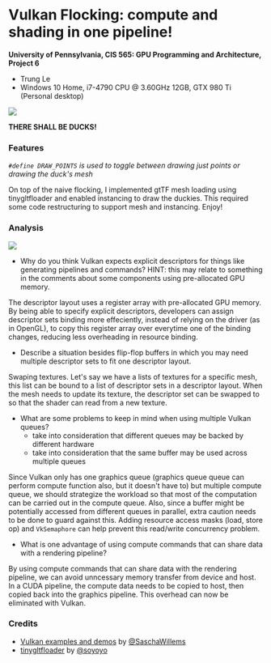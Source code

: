 Vulkan Flocking: compute and shading in one pipeline!
======================

**University of Pennsylvania, CIS 565: GPU Programming and Architecture, Project 6**

* Trung Le
* Windows 10 Home, i7-4790 CPU @ 3.60GHz 12GB, GTX 980 Ti (Personal desktop)

![](images/vulkan_duck_flock.gif)

**THERE SHALL BE DUCKS!**

### Features

_`#define DRAW_POINTS` is used to toggle between drawing just points or drawing the duck's mesh_

On top of the naive flocking, I implemented gtTF mesh loading using tinygltfloader and enabled instancing to draw the duckies. This required some code restructuring to support mesh and instancing. Enjoy!

### Analysis

![](images/vulkan_flock.gif)


- Why do you think Vulkan expects explicit descriptors for things like generating pipelines and commands? HINT: this may relate to something in the comments about some components using pre-allocated GPU memory.

The descriptor layout uses a register array with pre-allocated GPU memory. By being able to specify explicit descriptors, developers can assign descriptor sets binding more effeciently, instead of relying on the driver (as in OpenGL), to copy this register array over everytime one of the binding changes, reducing less overheading in resource binding.

- Describe a situation besides flip-flop buffers in which you may need multiple descriptor sets to fit one descriptor layout.

Swaping textures. Let's say we have a lists of textures for a specific mesh, this list can be bound to a list of descriptor sets in a descriptor layout. When the mesh needs to update its texture, the descriptor set can be swapped to so that the shader can read from a new texture.

- What are some problems to keep in mind when using multiple Vulkan queues? 
	- take into consideration that different queues may be backed by different hardware
	- take into consideration that the same buffer may be used across multiple queues

Since Vulkan only has one graphics queue (graphics queue queue can perform compute function also, but it doesn't have to) but multiple compute queue, we should strategize the workload so that most of the computation can be carried out in the compute queue. Also, since a buffer might be potentially accessed from different queues in parallel, extra caution needs to be done to guard against this. Adding resource access masks (load, store op) and `VkSemaphore` can help prevent this read/write concurrency problem.

- What is one advantage of using compute commands that can share data with a rendering pipeline?

By using compute commands that can share data with the rendering pipeline, we can avoid unncessary memory transfer from device and host. In a CUDA pipeline, the compute data needs to be copied to host, then copied back into the graphics pipeline. This overhead can now be eliminated with Vulkan.

### Credits

* [Vulkan examples and demos](https://github.com/SaschaWillems/Vulkan) by [@SaschaWillems](https://github.com/SaschaWillems)
* [tinygltfloader](https://github.com/syoyo/tinygltfloader) by [@soyoyo](https://github.com/syoyo)

